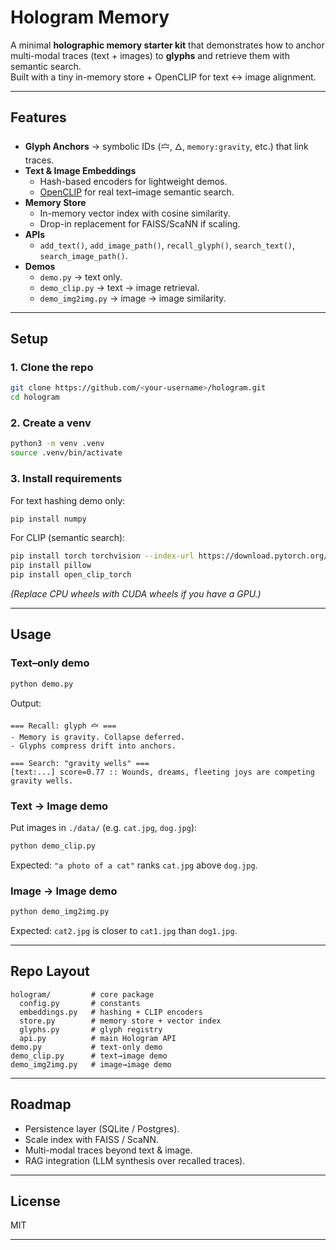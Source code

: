 # Hologram Memory

A minimal **holographic memory starter kit** that demonstrates how to anchor multi-modal traces (text + images) to **glyphs** and retrieve them with semantic search.  
Built with a tiny in-memory store + OpenCLIP for text ↔ image alignment.

---

## Features
- **Glyph Anchors** → symbolic IDs (🝞, 🜂, `memory:gravity`, etc.) that link traces.
- **Text & Image Embeddings**
  - Hash-based encoders for lightweight demos.
  - [OpenCLIP](https://github.com/mlfoundations/open_clip) for real text–image semantic search.
- **Memory Store**
  - In-memory vector index with cosine similarity.
  - Drop-in replacement for FAISS/ScaNN if scaling.
- **APIs**
  - `add_text()`, `add_image_path()`, `recall_glyph()`, `search_text()`, `search_image_path()`.
- **Demos**
  - `demo.py` → text only.
  - `demo_clip.py` → text → image retrieval.
  - `demo_img2img.py` → image → image similarity.

---

## Setup

### 1. Clone the repo
```bash
git clone https://github.com/<your-username>/hologram.git
cd hologram
````

### 2. Create a venv

```bash
python3 -m venv .venv
source .venv/bin/activate
```

### 3. Install requirements

For text hashing demo only:

```bash
pip install numpy
```

For CLIP (semantic search):

```bash
pip install torch torchvision --index-url https://download.pytorch.org/whl/cpu
pip install pillow
pip install open_clip_torch
```

*(Replace CPU wheels with CUDA wheels if you have a GPU.)*

---

## Usage

### Text–only demo

```bash
python demo.py
```

Output:

```
=== Recall: glyph 🝞 ===
- Memory is gravity. Collapse deferred.
- Glyphs compress drift into anchors.

=== Search: "gravity wells" ===
[text:...] score=0.77 :: Wounds, dreams, fleeting joys are competing gravity wells.
```

### Text → Image demo

Put images in `./data/` (e.g. `cat.jpg`, `dog.jpg`):

```bash
python demo_clip.py
```

Expected: `"a photo of a cat"` ranks `cat.jpg` above `dog.jpg`.

### Image → Image demo

```bash
python demo_img2img.py
```

Expected: `cat2.jpg` is closer to `cat1.jpg` than `dog1.jpg`.

---

## Repo Layout

```
hologram/         # core package
  config.py       # constants
  embeddings.py   # hashing + CLIP encoders
  store.py        # memory store + vector index
  glyphs.py       # glyph registry
  api.py          # main Hologram API
demo.py           # text-only demo
demo_clip.py      # text→image demo
demo_img2img.py   # image→image demo
```

---

## Roadmap

* Persistence layer (SQLite / Postgres).
* Scale index with FAISS / ScaNN.
* Multi-modal traces beyond text & image.
* RAG integration (LLM synthesis over recalled traces).

---

## License

MIT

---
